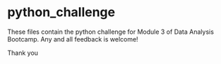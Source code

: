 # python_challenge
  These files contain the python challenge for Module 3 of Data Analysis Bootcamp. 
  Any and all feedback is welcome! 
  
  Thank you
